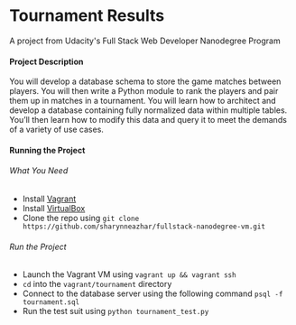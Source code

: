 # Tournament Results
A project from Udacity's Full Stack Web Developer Nanodegree Program

#### Project Description
You will develop a database schema to store the game matches between players. You will then write a Python module to rank the players and pair them up in matches in a tournament. You will learn how to architect and develop a database containing fully normalized data within multiple tables. You’ll then learn how to modify this data and query it to meet the demands of a variety of use cases.

#### Running the Project
###### What You Need
* Install [Vagrant](https://www.vagrantup.com/downloads.html)
* Install [VirtualBox](https://www.virtualbox.org/wiki/Downloads)
* Clone the repo using ```git clone https://github.com/sharynneazhar/fullstack-nanodegree-vm.git```

###### Run the Project
* Launch the Vagrant VM using ```vagrant up && vagrant ssh```
* ```cd``` into the ```vagrant/tournament``` directory
* Connect to the database server using the following command ```psql -f tournament.sql```
* Run the test suit using ```python tournament_test.py```
